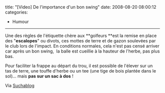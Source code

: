 title: "[Video] De l'importance d'un bon swing"
date: 2008-08-20 08:00:12
categories:
  - Humour
---

Une des règles de l'étiquette chère aux **golfeurs **est la remise en place des "**escalopes**" ou divots, ces mottes de terre et de gazon soulevées par le club lors de l'impact. En conditions normales, cela n'est pas censé arriver car après un bon swing,  la balle est cueillie à la hauteur de l'herbe, pas plus bas.

Pour faciliter la frappe au départ du trou, il est possible de l'élever sur un tas de terre, une touffe d'herbe ou un tee (une tige de bois plantée dans le sol)&#8230; mais **pas sur un sac à dos**&nbsp;!

Via [Suchablog](//www.suchablog.com/du-golf-en-haut-de-la-montagne/)